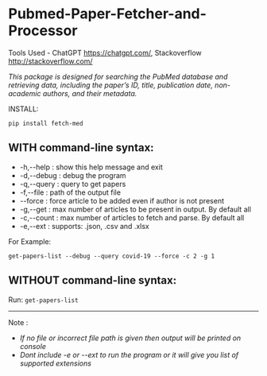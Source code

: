 # Pubmed-Paper-Fetcher-and-Processor

Tools Used - ChatGPT https://chatgpt.com/, Stackoverflow http://stackoverflow.com/

*This package is designed for searching the PubMed database and retrieving data, including the paper’s ID, title, publication date, non-academic authors, and their metadata.*

INSTALL:

`pip install fetch-med`

**WITH** command-line syntax:
--
- -h,--help  : show this help message and exit
- -d,--debug : debug the program
- -q,--query : query to get papers
- -f,--file  : path of the output file
- --force    : force article to be added even if author is not present
- -g,--get   : max number of articles to be present in output. By default all
- -c,--count : max number of articles to fetch and parse. By default all
- -e,--ext   : supports: .json, .csv and .xlsx

For Example:

`get-papers-list --debug --query covid-19 --force -c 2 -g 1`

**WITHOUT** command-line syntax:
--
Run: `get-papers-list`


_____
Note :
- *If no file or incorrect file path is given then output will be printed on console*
- *Dont include -e or --ext to run the program or it will give you list of supported extensions*



